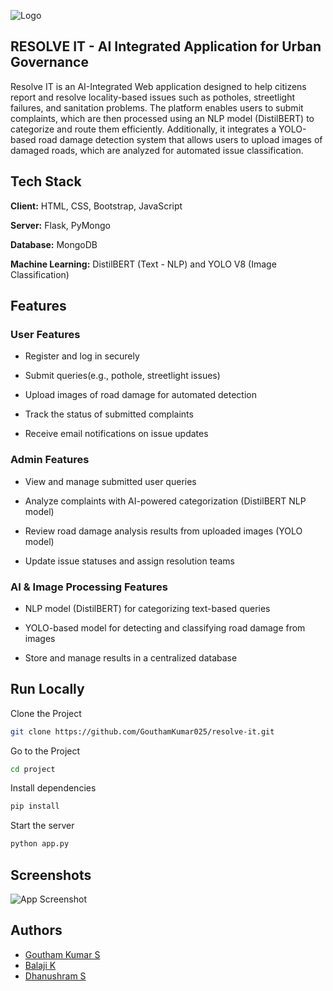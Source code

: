 
![Logo](https://dev-to-uploads.s3.amazonaws.com/uploads/articles/th5xamgrr6se0x5ro4g6.png)


## RESOLVE IT - AI Integrated Application for Urban Governance

Resolve IT is an AI-Integrated Web application designed to help citizens report and resolve locality-based issues such as potholes, streetlight failures, and sanitation problems. The platform enables users to submit complaints, which are then processed using an NLP model (DistilBERT) to categorize and route them efficiently. Additionally, it integrates a YOLO-based road damage detection system that allows users to upload images of damaged roads, which are analyzed for automated issue classification.


## Tech Stack

**Client:** HTML, CSS, Bootstrap, JavaScript

**Server:** Flask, PyMongo

**Database:** MongoDB

**Machine Learning:** DistilBERT (Text - NLP) and YOLO V8 (Image Classification)




## Features

### User Features

 - Register and log in securely

 - Submit queries(e.g., pothole, streetlight issues)

 - Upload images of road damage for automated detection

 - Track the status of submitted complaints

 - Receive email notifications on issue updates

### Admin Features
 - View and manage submitted user queries

 - Analyze complaints with AI-powered categorization (DistilBERT NLP model)

 - Review road damage analysis results from uploaded images (YOLO model)

 - Update issue statuses and assign resolution teams

### AI & Image Processing Features
 - NLP model (DistilBERT) for categorizing text-based queries

 - YOLO-based model for detecting and classifying road damage from images

 - Store and manage results in a centralized database


## Run Locally

Clone the Project

```bash
git clone https://github.com/GouthamKumar025/resolve-it.git
```

Go to the Project

```bash
cd project
```

Install dependencies

```bash
pip install
```

Start the server

```bash
python app.py
```

    
## Screenshots

![App Screenshot](https://via.placeholder.com/468x300?text=App+Screenshot+Here)


## Authors

- [Goutham Kumar S](https://github.com/GouthamKumar025)
- [Balaji K](https://github.com/Balajibala82489)
- [Dhanushram S](https://github.com/dhanushram27)



